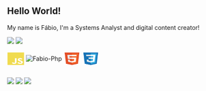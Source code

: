## Hello World! 

My name is Fábio, I'm a Systems Analyst and digital content creator!
<div style="display: inline_block" >
<img width="42%" src="![Anurag's GitHub stats](https://github-readme-stats.vercel.app/api?username=fabioHenri&show_icons=true&theme=highcontrast)"> 

 <img width="50%" src="[![Top Langs](https://github-readme-stats.vercel.app/api/top-langs/?username=fabioHenri&layout=donut&theme=highcontrast)](https://github.com/anuraghazra/github-readme-stats)">

  


</div>
<div style="display: inline_block"><br>
  <img align="center" alt="Fabio-Js" height="30" width="40" src="https://raw.githubusercontent.com/devicons/devicon/master/icons/javascript/javascript-plain.svg">
  <img align="center" alt="Fabio-Php" height="30" width="40"  
src="https://cdn.jsdelivr.net/gh/devicons/devicon/icons/php/php-original.svg"> 
  <img align="center" alt="Fabio-HTML" height="30" width="40" src="https://raw.githubusercontent.com/devicons/devicon/master/icons/html5/html5-original.svg">
  <img align="center" alt="Fabio-CSS" height="30" width="40" src="https://raw.githubusercontent.com/devicons/devicon/master/icons/css3/css3-original.svg">
</div>
  
  ##
 
<div> 
  <a href="https://www.instagram.com/hyoogplays/" target="_blank"><img src="https://img.shields.io/badge/-Instagram-%23E4405F?style=for-the-badge&logo=instagram&logoColor=white" target="_blank"></a>
 	<a href="https://www.twitch.tv/hyoogplays" target="_blank"><img src="https://img.shields.io/badge/Twitch-9146FF?style=for-the-badge&logo=twitch&logoColor=white" target="_blank"></a>
  <a href="https://www.linkedin.com/in/fabiohenrique1/" target="_blank"><img src="https://img.shields.io/badge/-LinkedIn-%230077B5?style=for-the-badge&logo=linkedin&logoColor=white" target="_blank"></a> 
  
</div>

